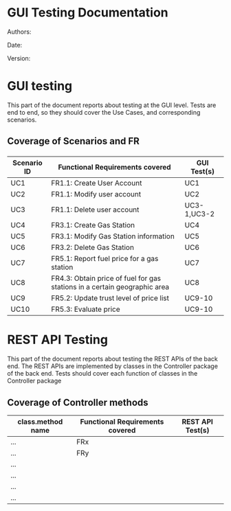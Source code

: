 # GUI  Testing Documentation 

Authors:

Date:

Version:

# GUI testing

This part of the document reports about testing at the GUI level. Tests are end to end, so they should cover the Use Cases, and corresponding scenarios.

## Coverage of Scenarios and FR


### 

| Scenario ID | Functional Requirements covered | GUI Test(s) |
| ----------- | ------------------------------- | ----------- | 
|  UC1     | FR1.1: Create User Account                             |     UC1        |             
|  UC2     | FR1.1: Modify user account                             |      UC2       |             
|    UC3    |      FR1.1: Delete user account                            |  UC3-1,UC3-2           |         
|    UC4      |        FR3.1: Create Gas Station                         |      UC4       |             
|      UC5    |           FR3.1: Modify Gas Station information                      |     UC5        |             
|         UC6 |                   FR3.2: Delete Gas Station              |       UC6      | 
|         UC7 |                   FR5.1: Report fuel price for a gas station              |     UC7        | 
|   UC8       |                   FR4.3: Obtain price of fuel for gas stations in a certain geographic area | UC8 | 
|    UC9    |                   FR5.2: Update trust level of price list              |       UC9-10      |             
|      UC10   |                   FR5.3: Evaluate price              |     UC9-10        |             


# REST  API  Testing

This part of the document reports about testing the REST APIs of the back end. The REST APIs are implemented by classes in the Controller package of the back end. 
Tests should cover each function of classes in the Controller package

## Coverage of Controller methods


<Report in this table the test cases defined to cover all methods in Controller classes >

| class.method name | Functional Requirements covered |REST  API Test(s) | 
| ----------- | ------------------------------- | ----------- | 
|  ...           | FRx                             |             |     
|  ...           | FRy                             |             |             
| ...         |                                 |             |             
| ...         |                                 |             |             
| ...         |                                 |             |             
| ...         |                                 |             |             